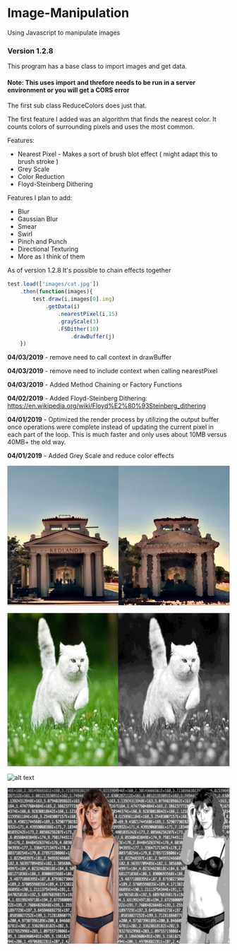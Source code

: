# Image-Manipulation
Using Javascript to manipulate images

### Version 1.2.8

This program has a base class to import images and get data.

#### Note: This uses import and threfore needs to be run in a server environment or you will get a CORS error

The first sub class ReduceColors does just that.

The first feature I added was an algorithm that finds the nearest color.
It counts colors of surrounding pixels and uses the most common.

Features:
* Nearest Pixel - Makes a sort of brush blot effect ( might adapt this to brush stroke )
* Grey Scale
* Color Reduction
* Floyd-Steinberg Dithering

Features I plan to add:
* Blur
* Gaussian Blur
* Smear
* Swirl
* Pinch and Punch
* Directional Texturing
* More as I think of them

As of version 1.2.8 It's possible to chain effects together

```javascript
test.load(['images/cat.jpg'])
	.then(function(images){
		test.draw(i,images[0].img)
			.getData(i)
				.nearestPixel(i,15)
				.grayScale(3)
				.FSDither(10)
					.drawBuffer(j)
	})
```
**04/03/2019** - remove need to call context in drawBuffer

**04/03/2019** - remove need to include context when calling nearestPixel

**04/03/2019** - Added Method Chaining or Factory Functions

**04/02/2019** - Added Floyd-Steinberg Dithering: https://en.wikipedia.org/wiki/Floyd%E2%80%93Steinberg_dithering

**04/01/2019** - Optimized the render process by utilizing the output buffer once operations were complete instead of updating the current pixel in each part of the loop. This is much faster and only uses about 10MB versus 40MB+ the old way.

**04/01/2019** - Added Grey Scale and reduce color effects

![alt text](https://raw.githubusercontent.com/061375/Image-Manipulation/master/images/impressionism-redlands-trainstation.jpg "Nearest Pixel")

![alt text](https://raw.githubusercontent.com/061375/Image-Manipulation/master/images/cat-grayscale.jpg "Grey Scale")

![alt text](https://raw.githubusercontent.com/061375/Image-Manipulation/master/images/fs-dithering.png "Floyd-Steinberg Dithering")

![alt text](https://raw.githubusercontent.com/061375/Image-Manipulation/master/images/mary-dithering-w-greyscale.png "Floyd-Steinberg Dithering")



